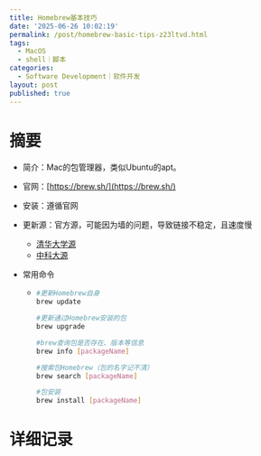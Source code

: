```yaml
---
title: Homebrew基本技巧
date: '2025-06-26 10:02:19'
permalink: /post/homebrew-basic-tips-z23ltvd.html
tags:
  - MacOS
  - shell｜脚本
categories:
  - Software Development｜软件开发
layout: post
published: true
---
```






# 摘要

- 简介：Mac的包管理器，类似Ubuntu的apt。
- 官网：[https://brew.sh/](https://brew.sh/)
- 安装：遵循官网
- 更新源：官方源，可能因为墙的问题，导致链接不稳定，且速度慢

  - [清华大学源](https://mirrors.tuna.tsinghua.edu.cn/help/homebrew/)
  - [中科大源](https://mirrors.ustc.edu.cn/help/brew.git.html)
- 常用命令

  - ```bash
    #更新Homebrew自身
    brew update

    #更新通过Homebrew安装的包
    brew upgrade

    #brew查询包是否存在、版本等信息
    brew info [packageName]

    #搜索包Homebrew（包的名字记不清）
    brew search [packageName]

    #包安装
    brew install [packageName]
    ```

# 详细记录
